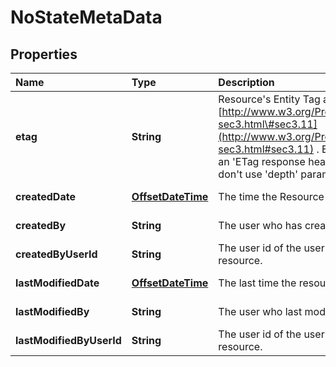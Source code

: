# NoStateMetaData

## Properties

| Name | Type | Description | Notes |
| :--- | :--- | :--- | :--- |
| **etag** | **String** | Resource's Entity Tag as defined in [http://www.w3.org/Protocols/rfc2616/rfc2616-sec3.html\#sec3.11](http://www.w3.org/Protocols/rfc2616/rfc2616-sec3.html#sec3.11) . Entity Tag is also added as an 'ETag response header to requests which don't use 'depth' parameter. | \[optional\] \[readonly\] |
| **createdDate** | [**OffsetDateTime**](https://github.com/ionos-cloud/sdk-java/tree/8f2023b15d2a11cc163b3abd7b642806c3db5f2c/docs/OffsetDateTime.md) | The time the Resource was created | \[optional\] \[readonly\] |
| **createdBy** | **String** | The user who has created the resource. | \[optional\] \[readonly\] |
| **createdByUserId** | **String** | The user id of the user who has created the resource. | \[optional\] \[readonly\] |
| **lastModifiedDate** | [**OffsetDateTime**](https://github.com/ionos-cloud/sdk-java/tree/8f2023b15d2a11cc163b3abd7b642806c3db5f2c/docs/OffsetDateTime.md) | The last time the resource has been modified | \[optional\] \[readonly\] |
| **lastModifiedBy** | **String** | The user who last modified the resource. | \[optional\] \[readonly\] |
| **lastModifiedByUserId** | **String** | The user id of the user who has last modified the resource. | \[optional\] \[readonly\] |

